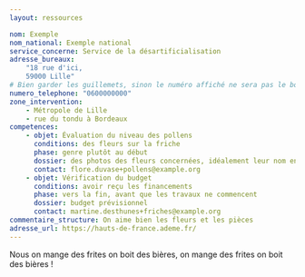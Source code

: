 ```yaml
---
layout: ressources

nom: Exemple
nom_national: Exemple national
service_concerne: Service de la désartificialisation
adresse_bureaux: 
    "18 rue d'ici, 
    59000 Lille"
# Bien garder les guillemets, sinon le numéro affiché ne sera pas le bon
numero_telephone: "0600000000" 
zone_intervention: 
    - Métropole de Lille 
    - rue du tondu à Bordeaux
competences:
    - objet: Évaluation du niveau des pollens
      conditions: des fleurs sur la friche
      phase: genre plutôt au début
      dossier: des photos des fleurs concernées, idéalement leur nom en latin et l'ordre de grandeur de quantité en puissance de 10
      contact: flore.duvase+pollens@example.org
    - objet: Vérification du budget
      conditions: avoir reçu les financements
      phase: vers la fin, avant que les travaux ne commencent
      dossier: budget prévisionnel
      contact: martine.desthunes+friches@example.org
commentaire_structure: On aime bien les fleurs et les pièces
adresse_url: https://hauts-de-france.ademe.fr/
---
```


Nous on mange des frites on boit des bières, 
on mange des frites on boit des bières !
